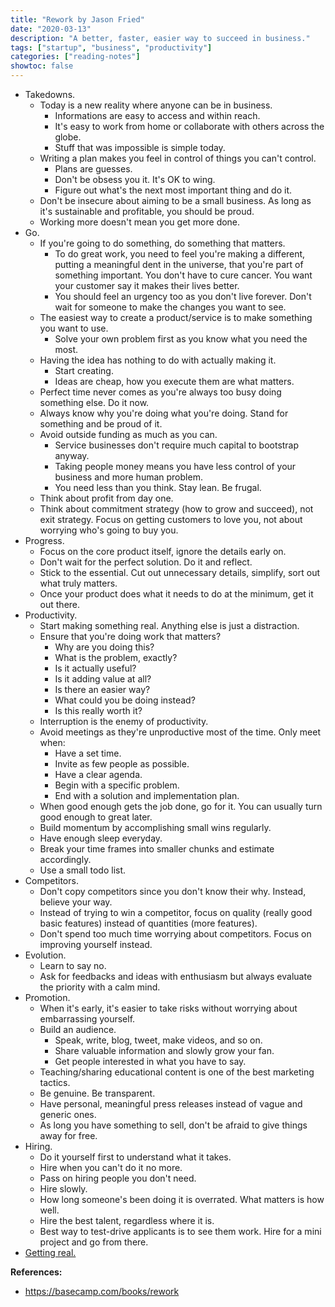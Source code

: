 ```yaml
---
title: "Rework by Jason Fried"
date: "2020-03-13"
description: "A better, faster, easier way to succeed in business."
tags: ["startup", "business", "productivity"]
categories: ["reading-notes"]
showtoc: false
---
```


- Takedowns.
  - Today is a new reality where anyone can be in business.
    - Informations are easy to access and within reach.
    - It's easy to work from home or collaborate with others across the globe.
    - Stuff that was impossible is simple today.
  - Writing a plan makes you feel in control of things you can't control.
    - Plans are guesses.
    - Don't be obsess you it. It's OK to wing.
    - Figure out what's the next most important thing and do it.
  - Don't be insecure about aiming to be a small business. As long as it's sustainable and profitable, you should be proud.
  - Working more doesn't mean you get more done.
- Go.
  - If you're going to do something, do something that matters.
    - To do great work, you need to feel you're making a different, putting a meaningful dent in the universe, that you're part of something important. You don't have to cure cancer. You want your customer say it makes their lives better.
    - You should feel an urgency too as you don't live forever. Don't wait for someone to make the changes you want to see.
  - The easiest way to create a product/service is to make something you want to use.
    - Solve your own problem first as you know what you need the most.
  - Having the idea has nothing to do with actually making it.
    - Start creating.
    - Ideas are cheap, how you execute them are what matters.
  - Perfect time never comes as you're always too busy doing something else. Do it now.
  - Always know why you're doing what you're doing. Stand for something and be proud of it.
  - Avoid outside funding as much as you can.
    - Service businesses don't require much capital to bootstrap anyway.
    - Taking people money means you have less control of your business and more human problem.
    - You need less than you think. Stay lean. Be frugal.
  - Think about profit from day one.
  - Think about commitment strategy (how to grow and succeed), not exit strategy. Focus on getting customers to love you, not about worrying who's going to buy you.
- Progress.
  - Focus on the core product itself, ignore the details early on.
  - Don't wait for the perfect solution. Do it and reflect.
  - Stick to the essential. Cut out unnecessary details, simplify, sort out what truly matters.
  - Once your product does what it needs to do at the minimum, get it out there.
- Productivity.
  - Start making something real. Anything else is just a distraction.
  - Ensure that you're doing work that matters?
    - Why are you doing this?
    - What is the problem, exactly?
    - Is it actually useful?
    - Is it adding value at all?
    - Is there an easier way?
    - What could you be doing instead?
    - Is this really worth it?
  - Interruption is the enemy of productivity.
  - Avoid meetings as they're unproductive most of the time. Only meet when:
    - Have a set time.
    - Invite as few people as possible.
    - Have a clear agenda.
    - Begin with a specific problem.
    - End with a solution and implementation plan.
  - When good enough gets the job done, go for it. You can usually turn good enough to great later.
  - Build momentum by accomplishing small wins regularly.
  - Have enough sleep everyday.
  - Break your time frames into smaller chunks and estimate accordingly.
  - Use a small todo list.
- Competitors.
  - Don't copy competitors since you don't know their why. Instead, believe your way.
  - Instead of trying to win a competitor, focus on quality (really good basic features) instead of quantities (more features).
  - Don't spend too much time worrying about competitors. Focus on improving yourself instead.
- Evolution.
  - Learn to say no.
  - Ask for feedbacks and ideas with enthusiasm but always evaluate the priority with a calm mind.
- Promotion.
  - When it's early, it's easier to take risks without worrying about embarrassing yourself.
  - Build an audience.
    - Speak, write, blog, tweet, make videos, and so on.
    - Share valuable information and slowly grow your fan.
    - Get people interested in what you have to say.
  - Teaching/sharing educational content is one of the best marketing tactics.
  - Be genuine. Be transparent.
  - Have personal, meaningful press releases instead of vague and generic ones.
  - As long you have something to sell, don't be afraid to give things away for free.
- Hiring.
  - Do it yourself first to understand what it takes.
  - Hire when you can't do it no more.
  - Pass on hiring people you don't need.
  - Hire slowly.
  - How long someone's been doing it is overrated. What matters is how well.
  - Hire the best talent, regardless where it is.
  - Best way to test-drive applicants is to see them work. Hire for a mini project and go from there.
- [Getting real.](/posts/getting-real)

**References:**
- <https://basecamp.com/books/rework>
